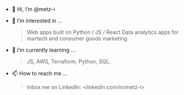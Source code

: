 - 👋 Hi, I’m @metz-i
  
- 👀 I’m interested in ...
     > Web apps built on Python / JS / React
     > Data analytics apps for martech and consumer goods marketing

- 🌱 I’m currently learning ...
     > JS, AWS, Terraform, Python, SQL. 
    
- 📫 How to reach me ...
     > Inbox me on LinkedIn: <linkedin.com/in/metz-i>
  
<!---
metz-i/metz-i is a ✨ special ✨ repository because its `README.md` (this file) appears on your GitHub profile.
You can click the Preview link to take a look at your changes.
--->
